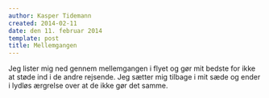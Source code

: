 ```yaml
---
author: Kasper Tidemann
created: 2014-02-11
date: den 11. februar 2014
template: post
title: Mellemgangen
---
```


Jeg lister mig ned gennem mellemgangen i flyet og gør mit bedste for ikke at støde ind i de andre rejsende. Jeg sætter mig tilbage i mit sæde og ender i lydløs ærgrelse over at de ikke gør det samme.